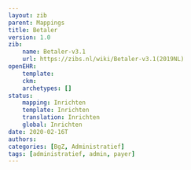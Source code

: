 ```yaml
---
layout: zib
parent: Mappings
title: Betaler
version: 1.0
zib:
    name: Betaler-v3.1
    url: https://zibs.nl/wiki/Betaler-v3.1(2019NL)
openEHR:
    template: 
    ckm: 
    archetypes: []
status:
    mapping: Inrichten
    template: Inrichten
    translation: Inrichten
    global: Inrichten
date: 2020-02-16T
authors:
categories: [BgZ, Administratief]
tags: [administratief, admin, payer]
---
```

